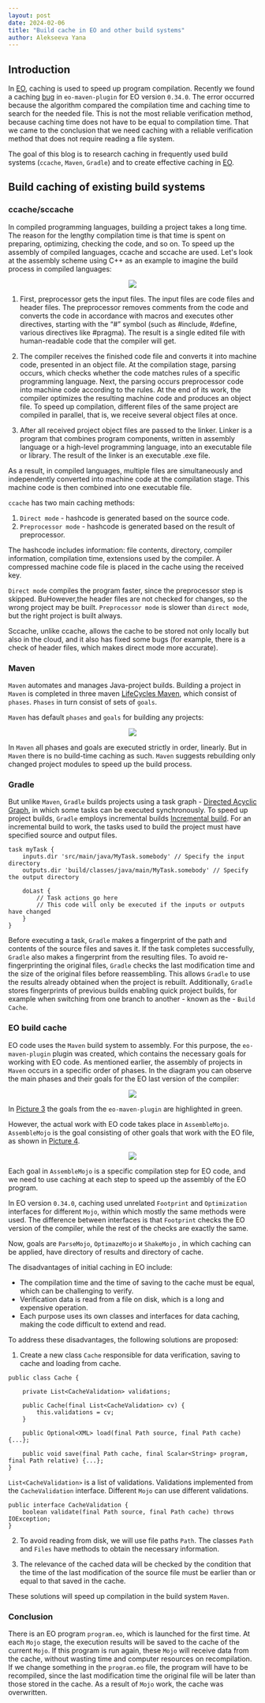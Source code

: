 ```yaml
---
layout: post
date: 2024-02-06
title: "Build cache in EO and other build systems"
author: Alekseeva Yana
---
```



## Introduction 
In [EO](https://github.com/objectionary/eo), caching is used to speed up program compilation.
Recently we found a caching 
[bug](https://github.com/objectionary/eo/issues/2790) in `eo-maven-plugin`
for EO version `0.34.0`. The error occurred because the algorithm compared
the compilation time and caching time to search for the needed file.
This is not the most reliable verification method,
because caching time does not have to be equal to compilation time.
That we came to the conclusion that we need caching with a reliable verification method
that does not require reading a file system.

The goal of this blog is to research caching in frequently used build systems (`ccache`, `Maven`, `Gradle`)
and to create effective caching in [EO](https://github.com/objectionary/eo).

<!--more-->

## Build caching of existing build systems

### ccache/sccache
In compiled programming languages, building a project takes a long time.
The reason for the lengthy compilation time is that time is spent on preparing,
optimizing, checking the code, and so on.
To speed up the assembly of compiled languages, ccache and sccache are used.
Let's look at the assembly scheme using C++ as an example
to imagine the build process in compiled languages:

<p align="center">
  <img src="/images/ccache.svg">
</p>

1) First, preprocessor gets the input files. The input files are code files and header files.
The preprocessor removes comments from the code and converts the code in accordance
with macros and executes other directives, starting with the “#” symbol
(such as #include, #define, various directives like #pragma).
The result is a single edited file with human-readable code that the compiler will get.


2) The compiler receives the finished code file and converts it into machine code, presented in an object file.
At the compilation stage, parsing occurs, which checks whether the code matches
rules of a specific programming language. Next, the parsing occurs preprocessor code into machine code
according to the rules.
At the end of its work, the compiler optimizes the resulting machine code and produces an object file. 
To speed up compilation, different files of the same project are compiled in parallel,
that is, we receive several object files at once.

3)  After all received project object files are passed to the linker.
Linker is a program that combines program components, written in assembly language or a high-level programming language,
into an executable file or library. The result of the linker is an executable .exe file.


As a result, in compiled languages, multiple files are simultaneously and independently converted
into machine code at the compilation stage.
This machine code is then combined into one executable file.


`ccache` has two main caching methods:
1) `Direct mode` - hashcode is generated based on the source code.
2) `Preprocessor mode` - hashcode is generated based on the result of preprocessor.

The hashcode includes information: file contents, directory, compiler information, compilation time, extensions
used by the compiler. A compressed machine code file is placed in the cache using the received key.

`Direct mode` compiles the program faster, since the preprocessor step is skipped. 
BuHowever,the header files are not checked for changes, so the wrong project may be built.
`Preprocessor mode` is slower than `direct mode`, but the right project is built always.

Sccache, unlike ccache, allows the cache to be stored not only locally but also in the cloud,
and it also has fixed some bugs (for example, there is a check of header files, which makes direct mode more accurate).


### Maven
`Maven` automates and manages Java-project builds. Building a project in `Maven` is completed in three
maven [LifeCycles Maven](https://maven.apache.org/guides/introduction/introduction-to-the-lifecycle.html),
which consist of `phases`. `Phases` in turn consist of sets of `goals`.

`Maven` has default `phases` and `goals`  for building any projects:

<p align="center">
  <img src="/images/defaultPhaseMaven.svg">
</p>

In `Maven` all phases and goals are executed strictly in order, linearly.
But in `Maven` there is no build-time caching as such.
`Maven` suggests rebuilding only changed project modules to speed up the build process.

### Gradle
But unlike `Maven`, `Gradle` builds projects using a task graph - 
[Directed Acyclic Graph](https://en.wikipedia.org/wiki/Directed_acyclic_graph),
in which some tasks can be executed synchronously.
To speed up project builds, `Gradle` employs incremental builds
[Incremental build](https://docs.gradle.org/current/userguide/incremental_build.html#sec:how_does_it_work).
For an incremental build to work, the tasks used to build the project must have specified
source and output files.
```
task myTask {
    inputs.dir 'src/main/java/MyTask.somebody' // Specify the input directory
    outputs.dir 'build/classes/java/main/MyTask.somebody' // Specify the output directory

    doLast {
        // Task actions go here
        // This code will only be executed if the inputs or outputs have changed
    }
}
```
Before executing a task, `Gradle` makes a fingerprint of the path
and contents of the source files and saves it.
If the task completes successfully, `Gradle` also makes a fingerprint from the resulting files.
To avoid re-fingerprinting the original files, `Gradle` checks the last modification time and the size of the original
files before reassembling. This allows `Gradle` to use the results already obtained when the project is rebuilt.
Additionally, `Gradle` stores fingerprints of previous builds enabling quick project builds,
for example when switching from one branch to another - known as the - `Build Cache`.




### EO build cache

EO code uses the `Maven` build system to assembly.
For this purpose, the `eo-maven-plugin` plugin was created,
which contains the necessary goals for working with EO code.
As mentioned earlier, the assembly of projects in `Maven` occurs in a specific order of phases.
In the diagram you can observe the main phases and their goals for the EO last version of the compiler:

<p align="center">
  <img src="/images/EO.svg">
</p>

In [Picture 3](/images/EO.svg) the goals from the `eo-maven-plugin`
are highlighted in green.


However, the actual work with EO code takes place in `AssembleMojo`.
`AssembleMojo` is the goal consisting of other goals that work with the EO file, as shown in
[Picture 4](/images/AssembleMojo.svg).


<p align="center">
  <img src="/images/AssembleMojo.svg">
</p>

Each goal in `AssembleMojo` is a specific compilation step for EO code, and we need to use
caching at each step to speed up the assembly of the EO program.

In EO version `0.34.0`, 
caching used unrelated `Footprint` and `Optimization` interfaces for different `Mojo`,
within which mostly the same methods were used.
The difference between interfaces is that `Footprint` checks the EO version of the compiler,
while the rest of the checks are exactly the same.


Now, goals are `ParseMojo`, `OptimazeMojo` и `ShakeMojo` , in which caching can be applied,
have directory of results and directory of cache.


The disadvantages of initial caching in EO include:
* The compilation time and the time of saving to the cache must be equal, which can be challenging to verify.
* Verification data is read from a file on disk, which is a long and expensive operation.
* Each purpose uses its own classes and interfaces for data caching, making the code difficult to extend and read.



To address these disadvantages, the following solutions are proposed:


1) Create a new class `Cache` responsible for data verification, saving to cache and loading from cache.

```
public class Cache {

    private List<CacheValidation> validations;
    
    public Cache(final List<CacheValidation> cv) {
        this.validations = cv;
    }
    
    public Optional<XML> load(final Path source, final Path cache) {...};
    
    public void save(final Path cache, final Scalar<String> program, final Path relative) {...};
}
```


`List<CacheValidation>` is a list of validations. Validations implemented from the `CacheValidation` interface.
Different `Mojo` can use different validations.


```
public interface CacheValidation {
    boolean validate(final Path source, final Path cache) throws IOException;
}
```

2) To avoid reading from disk, we will use file paths `Path`.
The classes `Path` and `Files` have methods to obtain the necessary information.


3) The relevance of the cached data will be checked by the condition
that the time of the last modification of the source file must be earlier than or equal to that saved in the cache.

These solutions will speed up compilation in the build system `Maven`.


### Conclusion
There is an EO program `program.eo`, which is launched for the first time.
At each `Mojo` stage, the execution results will be saved to the cache of the current `Mojo`.
If this program is run again, these `Mojo` will receive data from the cache,
without wasting time and computer resources on recompilation.
If we change something in the `program.eo` file, the program will have to be recompiled,
since the last modification time the original file will be later than those stored in the cache.
As a result of `Mojo` work, the cache was overwritten.

















